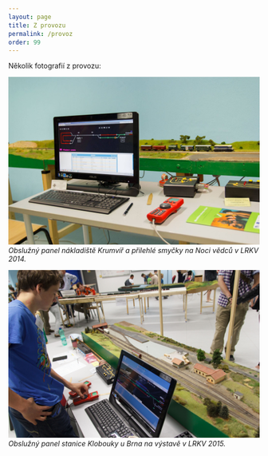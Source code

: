```yaml
---
layout: page
title: Z provozu
permalink: /provoz
order: 99
---
```


Několik fotografií z provozu:

![Panel](/assets/img/provoz/provoz1.jpg)
*Obslužný panel nákladiště Krumvíř a přilehlé smyčky na Noci vědců v LRKV 2014.*

![Klobouky u Brna](/assets/img/provoz/IMG_4961.jpg)
*Obslužný panel stanice Klobouky u Brna na výstavě v LRKV 2015.*

